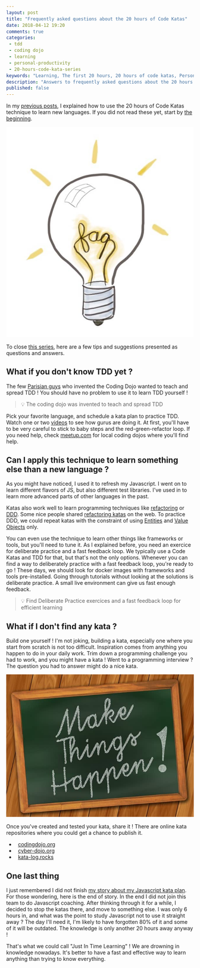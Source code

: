 ```yaml
---
layout: post
title: "Frequently asked questions about the 20 hours of Code Katas"
date: 2018-04-12 19:20
comments: true
categories: 
 - tdd
 - coding dojo
 - learning
 - personal-productivity
 - 20-hours-code-kata-series
keywords: "Learning, The first 20 hours, 20 hours of code katas, Personal Productivity, Coding Dojo, Code Kata, TDD, Test Driven Development, FAQ, Frequently Asked Questions"
description: "Answers to frequently asked questions about the 20 hours of Code Kata. Ideas to expand the practice to other contexts." 
published: false
---
```

In my [previous posts](/blog/categories/20-hours-code-kata-series/), I explained how to use the 20 hours of Code Katas technique to learn new languages. If you did not read these yet, start by [the beginning](/how-to-learn-a-programming-languages-in-just-20-hours/).

![A drawing of FAQ in a lightbulb](../imgs/2018-03-26-frequently-asked-questions-about-the-20-hours-of-code-katas/faq-bulb.jpg)

To close [this series](/blog/categories/20-hours-code-kata-series/), here are a few tips and suggestions presented as questions and answers.

## What if you don't know TDD yet ?

The few [Parisian guys](http://codingdojo.org/dojo/ParisDojo/) who invented the Coding Dojo wanted to teach and spread TDD ! You should have no problem to use it to learn TDD yourself !

> 💡 The coding dojo was invented to teach and spread TDD

Pick your favorite language, and schedule a kata plan to practice TDD. Watch one or two [videos](https://www.google.fr/search?q=code+kata&tbm=vid) to see how gurus are doing it. At first, you'll have to be very careful to stick to baby steps and the red-green-refactor loop. If you need help, check [meetup.com](https://www.meetup.com) for local coding dojos where you'll find help.

## Can I apply this technique to learn something else than a new language ?

As you might have noticed, I used it to refresh my Javascript. I went on to learn different flavors of JS, but also different test libraries. I've used in to learn more advanced parts of other languages in the past.

Katas also work well to learn programming techniques like [refactoring](https://en.wikipedia.org/wiki/Code_refactoring) or [DDD](https://en.wikipedia.org/wiki/Domain-driven_design). Some nice people shared [refactoring katas](http://kata-log.rocks/refactoring) on the web. To practice DDD, we could repeat katas with the constraint of using [Entities](https://en.wikipedia.org/wiki/Entity) and [Value Objects](https://en.wikipedia.org/wiki/Value_object) only.

You can even use the technique to learn other things like frameworks or tools, but you'll need to tune it. As I explained before, you need an exercice for deliberate practice and a fast feedback loop. We typically use a Code Katas and TDD for that, but that's not the only options. Whenever you can find a way to deliberately practice with a fast feedback loop, you're ready to go ! These days, we should look for docker images with frameworks and tools pre-installed. Going through tutorials without looking at the solutions is deliberate practice. A small live environment can give us fast enough feedback.

> 💡 Find Deliberate Practice exercices and a fast feedback loop for efficient learning

## What if I don't find any kata ?

Build one yourself ! I'm not joking, building a kata, especially one where you start from scratch is not too difficult. Inspiration comes from anything you happen to do in your daily work. Trim down a programming challenge you had to work, and you might have a kata ! Went to a programming interview ? The question you had to answer might do a nice kata.

!["Make things happen" written on a blackboard](../imgs/2018-03-26-frequently-asked-questions-about-the-20-hours-of-code-katas/make-things-happen.jpg)

Once you've created and tested your kata, share it ! There are online kata repositories where you could get a chance to publish it.

*   [codingdojo.org](http://codingdojo.org/)
*   [cyber-dojo.org](http://cyber-dojo.org/)
*   [kata-log.rocks](http://kata-log.rocks)

## One last thing

I just remembered I did not finish [my story about my Javascript kata plan](/how-to-learn-a-programming-languages-in-just-20-hours/). For those wondering, here is the end of story. In the end I did not join this team to do Javascript coaching. After thinking through it for a while, I decided to stop the katas there, and move to something else. I was only 6 hours in, and what was the point to study Javascript not to use it straight away ? The day I'll need it, I'm likely to have forgotten 80% of it and some of it will be outdated. The knowledge is only another 20 hours away anyway !

That's what we could call "Just In Time Learning" ! We are drowning in knowledge nowadays. It's better to have a fast and effective way to learn anything than trying to know everything.